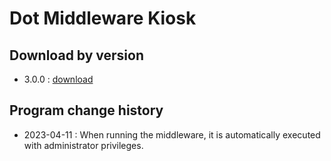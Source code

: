 # Dot Middleware Kiosk

## Download by version
- 3.0.0 : <a href="dot-middleware-kiosk-3.0.0.zip">download</a>

## Program change history
- 2023-04-11 : When running the middleware, it is automatically executed with administrator privileges.